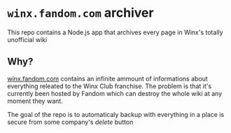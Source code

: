 # `winx.fandom.com` archiver
This repo contains a Node.js app that archives every page in Winx's totally unofficial wiki

## Why?
[winx.fandom.com](https://winx.fandom.com/) contains an infinite ammount of informations about everything releated to the Winx Club franchise.
The problem is that it's currently been hosted by Fandom which can destroy the whole wiki at any moment they want.

The goal of the repo is to automaticaly backup with everything in a place is secure from some company's *delete* button

